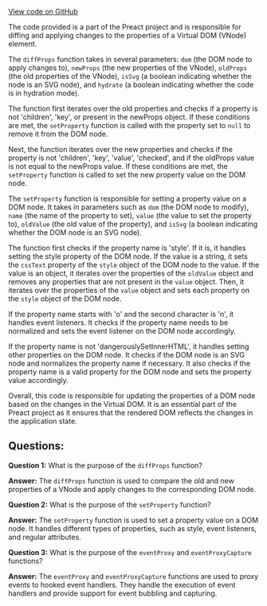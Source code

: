 [View code on GitHub](https://github.com/preactjs/preact/src/diff/props.js)

The code provided is a part of the Preact project and is responsible for diffing and applying changes to the properties of a Virtual DOM (VNode) element. 

The `diffProps` function takes in several parameters: `dom` (the DOM node to apply changes to), `newProps` (the new properties of the VNode), `oldProps` (the old properties of the VNode), `isSvg` (a boolean indicating whether the node is an SVG node), and `hydrate` (a boolean indicating whether the code is in hydration mode). 

The function first iterates over the old properties and checks if a property is not 'children', 'key', or present in the newProps object. If these conditions are met, the `setProperty` function is called with the property set to `null` to remove it from the DOM node.

Next, the function iterates over the new properties and checks if the property is not 'children', 'key', 'value', 'checked', and if the oldProps value is not equal to the newProps value. If these conditions are met, the `setProperty` function is called to set the new property value on the DOM node.

The `setProperty` function is responsible for setting a property value on a DOM node. It takes in parameters such as `dom` (the DOM node to modify), `name` (the name of the property to set), `value` (the value to set the property to), `oldValue` (the old value of the property), and `isSvg` (a boolean indicating whether the DOM node is an SVG node).

The function first checks if the property name is 'style'. If it is, it handles setting the style property of the DOM node. If the value is a string, it sets the `cssText` property of the `style` object of the DOM node to the value. If the value is an object, it iterates over the properties of the `oldValue` object and removes any properties that are not present in the `value` object. Then, it iterates over the properties of the `value` object and sets each property on the `style` object of the DOM node.

If the property name starts with 'o' and the second character is 'n', it handles event listeners. It checks if the property name needs to be normalized and sets the event listener on the DOM node accordingly.

If the property name is not 'dangerouslySetInnerHTML', it handles setting other properties on the DOM node. It checks if the DOM node is an SVG node and normalizes the property name if necessary. It also checks if the property name is a valid property for the DOM node and sets the property value accordingly.

Overall, this code is responsible for updating the properties of a DOM node based on the changes in the Virtual DOM. It is an essential part of the Preact project as it ensures that the rendered DOM reflects the changes in the application state.
## Questions: 
 **Question 1:** What is the purpose of the `diffProps` function?
    
**Answer:** The `diffProps` function is used to compare the old and new properties of a VNode and apply changes to the corresponding DOM node.

**Question 2:** What is the purpose of the `setProperty` function?
    
**Answer:** The `setProperty` function is used to set a property value on a DOM node. It handles different types of properties, such as style, event listeners, and regular attributes.

**Question 3:** What is the purpose of the `eventProxy` and `eventProxyCapture` functions?
    
**Answer:** The `eventProxy` and `eventProxyCapture` functions are used to proxy events to hooked event handlers. They handle the execution of event handlers and provide support for event bubbling and capturing.